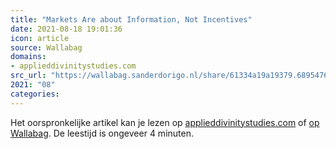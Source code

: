 ```yaml
---
title: "Markets Are about Information, Not Incentives"
date: 2021-08-18 19:01:36
icon: article
source: Wallabag
domains:
- applieddivinitystudies.com
src_url: "https://wallabag.sanderdorigo.nl/share/61334a19a19379.68954764"
2021: "08"
categories:
---
```

Het oorspronkelijke artikel kan je lezen op [applieddivinitystudies.com](https://applieddivinitystudies.com/2020/09/17/markets-nasa/) of [op Wallabag](https://wallabag.sanderdorigo.nl/share/61334a19a19379.68954764). De leestijd is ongeveer 4 minuten.